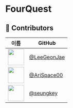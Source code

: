 # FourQuest

## 👥 Contributors

| 이름 | GitHub |
|------|--------|
| <img src="https://github.com/user-attachments/assets/46221620-3c8b-4d0a-8159-270d1e8a1f3e" width="50"/> | [@LeeGeonJae](https://github.com/LeeGeonJae) |
| <img src="https://github.com/user-attachments/assets/d4b0eb92-c9ab-4f83-b3e0-553b6fe0f22e" width="50"/> | [@AriSpace00](https://github.com/AriSpace00) |
| <img src="https://github.com/user-attachments/assets/52aba710-4220-4768-85bc-ffc393a60799" width="50"/> | [@seungkey](https://github.com/seungkey) |
